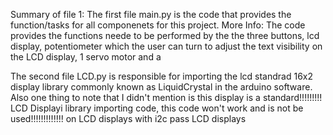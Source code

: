 Summary of file 1:
The first file main.py is the code that provides the function/tasks for all componenets for this project. 
More Info:
The code provides the functions neede to be 
performed by the the three buttons, lcd display, 
potentiometer which the user can turn to adjust the text visibility 
on the LCD display, 1 servo motor and a 

The second file LCD.py is responsible for importing the lcd standrad 16x2 display library commonly known as LiquidCrystal in the arduino software. 
Also one thing to note that I didn't mention is 
this display is a 
standard!!!!!!!!! LCD Displayi library importing code, this code won't work and is not be used!!!!!!!!!!!!! on LCD 
displays with i2c pass LCD displays
